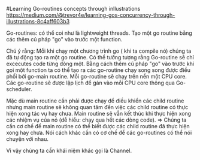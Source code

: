 #Learning Go-routines concepts through inllustrations
https://medium.com/@trevor4e/learning-gos-concurrency-through-illustrations-8c4aff603b3

Go-routines: có thể coi như là lightweight threads. Tạo một go routine bằng các thêm cú pháp "go" vào trước một function.

Chú ý rằng: Mỗi khi chạy một chương trình go ( khi ta compile nó) chúng ta đã tự động tạo ra một go routine. Có thể tưởng tượng rằng Go-routine sẽ chỉ excecutes code từng dòng một.
Bằng cách thêm cú pháp "go" vào trước khi gọi một function ta có thể tạo ra các go-routine chạy song song được điều phối bởi go-main routine. Mỗi go-routine sẽ chạy trên nền một CPU core. Các go-routine sẽ được lập lịch để gán vào mỗi CPU core thông qua Go-scheduler.

Mặc dù main routine cần phải được chạy để điều khiển các child routine nhưng main routine sẽ không quan tâm đến việc các child routine có thực hiện xong tác vụ hay chưa. Main routine sẽ vẫn kết thúc khi thực hiện xong các nhiệm vụ của nó (dễ hiểu: chạy qua hết các dòng code).
=> Chúng ta cần cơ chế để main routine có thể biết được các child routine đã thực hiện xong hay chưa. Nói cách khác cần có cơ chế để các go-routines có thể nói chuyện với nhau.

Vì vậy chúng ta cần khái niệm khác gọi là Channel.